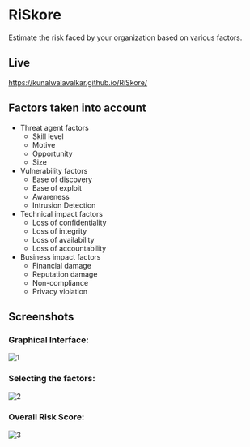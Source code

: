 # RiSkore
Estimate the risk faced by your organization based on various factors.

## Live
https://kunalwalavalkar.github.io/RiSkore/

## Factors taken into account
- Threat agent factors
  - Skill level
  - Motive
  - Opportunity
  - Size
- Vulnerability factors
  - Ease of discovery
  - Ease of exploit
  - Awareness
  - Intrusion Detection
- Technical impact factors
  - Loss of confidentiality
  - Loss of integrity
  - Loss of availability
  - Loss of accountability
- Business impact factors
  - Financial damage
  - Reputation damage
  - Non-compliance
  - Privacy violation

## Screenshots
### Graphical Interface:
![1](https://github.com/Knign/RiSkore/assets/110326359/b6769655-83f6-441a-8823-7ce9e9586d1d)

### Selecting the factors:
![2](https://github.com/Knign/RiSkore/assets/110326359/82eb1d61-c507-4d14-9e77-772e897d78a5)

### Overall Risk Score:
![3](https://github.com/Knign/RiSkore/assets/110326359/daa87896-c972-4320-92e4-a205d4bad084)
